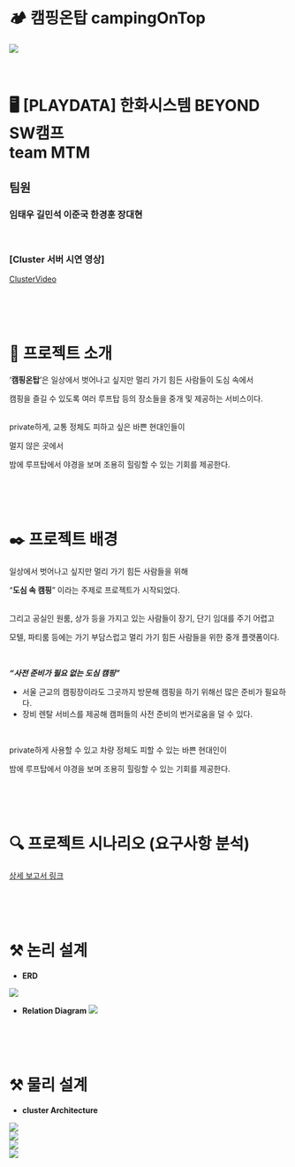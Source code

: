 # 🏕️ 캠핑온탑 campingOnTop
<img src="src/img/rooftopCamping.png"/>

<br>
<br>
<br>

# 🖥️ [PLAYDATA] 한화시스템 BEYOND SW캠프 <br> team MTM
## 팀원
### 임태우 길민석 이준국 한경훈 장대현

<br>

### [Cluster 서버 시연 영상]
[ClusterVideo](https://github.com/beyond-sw-camp/be02-1st-MTM-cityCamp/assets/105422037/6f2fccec-7a6e-4ef3-8501-19ec6cb29423)

<br>
<br>
<br>

# 🎯 프로젝트 소개
‘**캠핑온탑**’은 일상에서 벗어나고 싶지만 멀리 가기 힘든 사람들이 도심 속에서

캠핑을 즐길 수 있도록 여러 루프탑 등의 장소들을 중개 및 제공하는 서비스이다.

<br>
private하게, 교통 정체도 피하고 싶은 바쁜 현대인들이 <br>

멀지 않은 곳에서

밤에 루프탑에서 야경을 보며 조용히 힐링할 수 있는 기회를 제공한다.

<br>
<br>
<br>

# ✒️ 프로젝트 배경
일상에서 벗어나고 싶지만 멀리 가기 힘든 사람들을 위해

“**도심 속 캠핑**” 이라는 주제로 프로젝트가 시작되었다. <br> <br>


그리고 공실인 원룸, 상가 등을 가지고 있는 사람들이 장기, 단기 임대를 주기 어렵고

모텔, 파티룸 등에는 가기 부담스럽고 멀리 가기 힘든 사람들을 위한 중개 플랫폼이다.

<br>

***“사전 준비가 필요 없는 도심 캠핑”***
  - 서울 근교의 캠핑장이라도 그곳까지 방문해 캠핑을 하기 위해선
    많은 준비가 필요하다.
  - 장비 렌탈 서비스를 제공해 캠퍼들의 사전 준비의 번거로움을 덜 수 있다.

<br>

private하게 사용할 수 있고 차량 정체도 피할 수 있는 바쁜 현대인이

밤에 루프탑에서 야경을 보며 조용히 힐링할 수 있는 기회를 제공한다.


<br>
<br>
<br>

# 🔍 프로젝트 시나리오 (요구사항 분석)
[상세 보고서 링크](https://tessssssssy.notion.site/Project1-DB-REPORT-81f90c97cc1647a5b654c0903f8cb3c6?pvs=4)

<br>
<br>
<br>

# ⚒️ 논리 설계
- **ERD**
<img src="src/img/campingOnTopPaymentERD.png"/>

<br>

- **Relation Diagram**
  <img src="src/img/campingOnTopPaymentTableRelation.png"/>

<br>
<br>
<br>

# ⚒️ 물리 설계
- **cluster Architecture**
<img src="src/img/clusterArchitecture.png"/>

<br>

<img src="src/img/status.PNG.png"/>

<br>

<img src="src/img/readWrite4446.png"/>

<br>

<img src="src/img/read4447.png"/>